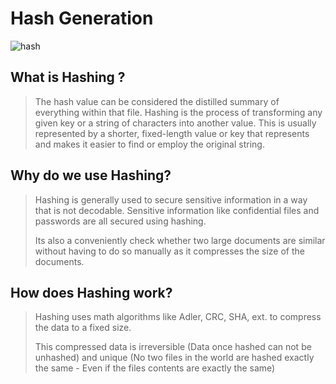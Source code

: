 # Hash Generation

![hash](https://github.com/Siddhesh-Agarwal/Secure-Spark/blob/e702c66312df4a030ec4ecaa9aae54dbbd1bcf86/docs/static/Hash.png)

## What is Hashing ?

> The hash value can be considered the distilled summary of everything within that file. Hashing is the process of transforming any given key or a string of characters into another value. This is usually represented by a shorter, fixed-length value or key that represents and makes it easier to find or employ the original string.

## Why do we use Hashing?

> Hashing is generally used to secure sensitive information in a way that is not decodable. Sensitive information like confidential files and passwords are all secured using hashing.
>
> Its also a conveniently check whether two large  documents are similar without having to do so manually as it compresses the size of the documents.

## How does Hashing work?

> Hashing uses math algorithms like Adler, CRC, SHA, ext. to compress the data to a fixed size.
>
> This compressed data is irreversible (Data once hashed can not be unhashed) and unique (No two files in the world are hashed exactly the same - Even if the files contents are exactly the same)
